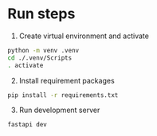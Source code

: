 # Run steps

1. Create virtual environment and activate

```bash
python -m venv .venv
cd ./.venv/Scripts
. activate
```

2. Install requirement packages

```bash
pip install -r requirements.txt
```

3. Run development server

```bash
fastapi dev
```
